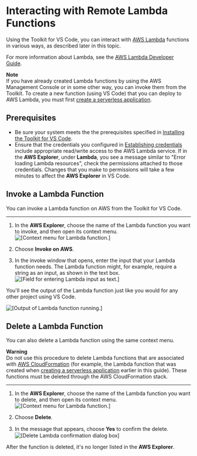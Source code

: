 # Interacting with Remote Lambda Functions<a name="remote-lambda"></a>

Using the Toolkit for VS Code, you can interact with [AWS Lambda](https://aws.amazon.com/lambda/) functions in various ways, as described later in this topic\.

For more information about Lambda, see the [AWS Lambda Developer Guide](https://docs.aws.amazon.com/lambda/latest/dg/)\. 

**Note**  
If you have already created Lambda functions by using the AWS Management Console or in some other way, you can invoke them from the Toolkit\. To create a new function \(using VS Code\) that you can deploy to AWS Lambda, you must first [create a serverless application](create-sam.md)\.

## Prerequisites<a name="remote-lambda-prereq"></a>
+ Be sure your system meets the the prerequisites specified in [Installing the Toolkit for VS Code](setup-toolkit.md#setup-prereq)\.
+ Ensure that the credentials you configured in [Establishing credentials](establish-credentials.md) include appropriate read/write access to the AWS Lambda service\. If in the **AWS Explorer**, under **Lambda**, you see a message similar to "Error loading Lambda resources", check the permissions attached to those credentials\. Changes that you make to permissions will take a few minutes to affect the **AWS Explorer** in VS Code\.

## Invoke a Lambda Function<a name="invoke-lam-func"></a>

You can invoke a Lambda function on AWS from the Toolkit for VS Code\.

****

1. In the **AWS Explorer**, choose the name of the Lambda function you want to invoke, and then open its context menu\.  
![\[Context menu for Lambda function.\]](http://docs.aws.amazon.com/toolkit-for-vscode/latest/userguide/images/lambda-func-invoke-menu.png)

1. Choose **Invoke on AWS**\.

1. In the invoke window that opens, enter the input that your Lambda function needs\. The Lambda function might, for example, require a string as an input, as shown in the text box\.  
![\[Field for entering Lambda input as text.\]](http://docs.aws.amazon.com/toolkit-for-vscode/latest/userguide/images/lambda-run-input.png)

You'll see the output of the Lambda function just like you would for any other project using VS Code\.

![\[Output of Lambda function running.\]](http://docs.aws.amazon.com/toolkit-for-vscode/latest/userguide/images/lambda-run-output.png)

## Delete a Lambda Function<a name="delete-lambda"></a>

You can also delete a Lambda function using the same context menu\.

**Warning**  
Do not use this procedure to delete Lambda functions that are associated with [AWS CloudFormation](https://docs.aws.amazon.com/cloudformation/) \(for example, the Lambda function that was created when [creating a serverless application](create-sam.md) earlier in this guide\)\. These functions must be deleted through the AWS CloudFormation stack\.

****

1. In the **AWS Explorer**, choose the name of the Lambda function you want to delete, and then open its context menu\.  
![\[Context menu for Lambda function.\]](http://docs.aws.amazon.com/toolkit-for-vscode/latest/userguide/images/lambda-func-delete-menu.png)

1. Choose **Delete**\.

1. In the message that appears, choose **Yes** to conﬁrm the delete\.  
![\[Delete Lambda confirmation dialog box\]](http://docs.aws.amazon.com/toolkit-for-vscode/latest/userguide/images/lambda-delete-confirm.png)

After the function is deleted, it's no longer listed in the **AWS Explorer**\.